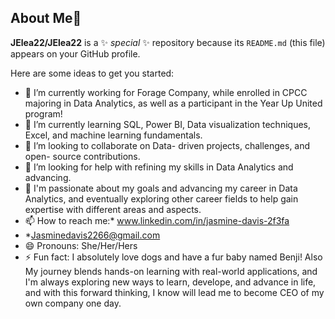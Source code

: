 ## About Me👋

**JElea22/JElea22** is a ✨ _special_ ✨ repository because its `README.md` (this file) appears on your GitHub profile.

Here are some ideas to get you started:
- 🔭 I’m currently working for Forage Company, while enrolled in CPCC majoring in Data Analytics, as well as a participant in the Year Up United program!
- 🌱 I’m currently learning SQL, Power BI, Data visualization techniques, Excel, and machine learning fundamentals.
- 👯 I’m looking to collaborate on Data- driven projects, challenges, and open- source contributions.
- 🤔 I’m looking for help with refining my skills in Data Analytics and advancing.
- 💬 I'm passionate about my goals and advancing my career in Data Analytics, and eventually exploring other career fields to help gain expertise with different areas and aspects. 
- 📫 How to reach me:* www.linkedin.com/in/jasmine-davis-2f3fa
- *Jasminedavis2266@gmail.com
- 😄 Pronouns: She/Her/Hers
- ⚡ Fun fact: I absolutely love dogs and have a fur baby named Benji! Also My journey blends hands-on learning with real-world applications, and I'm always exploring new ways to learn, develope, and advance in life, and with this forward thinking, I know will lead me to become CEO of my own company one day.
